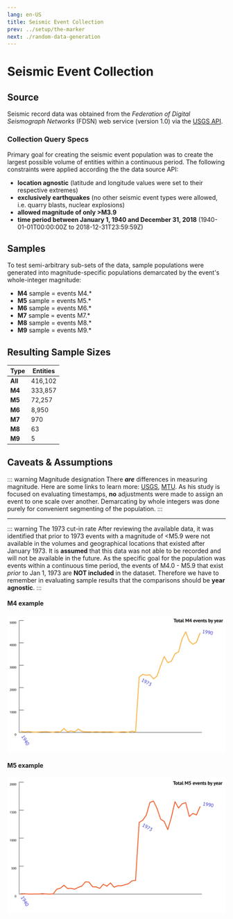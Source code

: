 ```yaml
---
lang: en-US
title: Seismic Event Collection
prev: ../setup/the-marker
next: ./random-data-generation
---
```


# Seismic Event Collection

## Source

Seismic record data was obtained from the _Federation of Digital Seismograph Networks_ (FDSN) web service (version 1.0) via the [USGS API](https://earthquake.usgs.gov/fdsnws/event/1/). 

### Collection Query Specs

Primary goal for creating the seismic event population was to create the largest possible volume of entities within a continuous period. The following constraints were applied according the the data source API:

- **location agnostic** (latitude and longitude values were set to their respective extremes)
- **exclusively earthquakes** (no other seismic event types were allowed, i.e. quarry blasts, nuclear explosions)
- **allowed magnitude of only >M3.9**
- **time period between January 1, 1940 and December 31, 2018** (1940-01-01T00:00:00Z to 2018-12-31T23:59:59Z)

## Samples

To test semi-arbitrary sub-sets of the data, sample populations were generated into magnitude-specific populations demarcated by the event's whole-integer magnitude:
 
 - **M4** sample = events M4.*
 - **M5** sample = events M5.*
 - **M6** sample = events M6.*
 - **M7** sample = events M7.*
 - **M8** sample = events M8.*
 - **M9** sample = events M9.*

## Resulting Sample Sizes

| Type    | Entities |
| ------- | -------- |
| **All** | 416,102  |
| **M4**  | 333,857  |
| **M5**  | 72,257   |
| **M6**  | 8,950    |
| **M7**  | 970      |
| **M8**  | 63       |
| **M9**  | 5        |

 ## Caveats & Assumptions
 
::: warning Magnitude designation
There ***are*** differences in measuring magnitude. Here are some links to learn more: [USGS](https://earthquake.usgs.gov/learn/glossary/?term=magnitude), [MTU](http://www.geo.mtu.edu/UPSeis/intensity.html). As his study is focused on evaluating timestamps, **no** adjustments were made to assign an event to one scale over another. Demarcating by whole integers was done purely for convenient segmenting of the population.
:::

---

::: warning The 1973 cut-in rate
After reviewing the available data, it was identified that prior to 1973 events with a magnitude of <M5.9 were not available in the volumes and geographical locations that existed after January 1973. It is **assumed** that this data was not able to be recorded and will not be available in the future. As the specific goal for the population was events within a continuous time period, the events of M4.0 - M5.9 that exist _prior_ to Jan 1, 1973 are **NOT included** in the dataset. Therefore we have to remember in evaluating sample results that the comparisons should be **year agnostic**.
:::

#### M4 example

![M4 1973 Cut-in](../_media/graphs/single-yr-m4s.svg 'M4 events cut-in rate')

#### M5 example

![M5 1973 Cut-in](../_media/graphs/single-yr-m5s.svg 'M5 events cut-in rate')